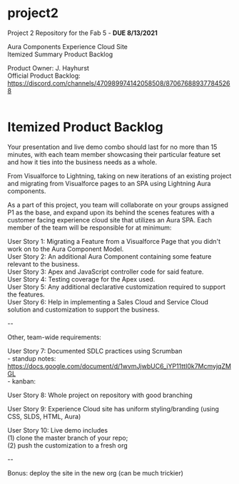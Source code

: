 # project2
Project 2 Repository for the Fab 5 - **DUE 8/13/2021**

Aura Components Experience Cloud Site  
Itemized Summary Product Backlog
  
Product Owner: J. Hayhurst <br/>
Official Product Backlog: https://discord.com/channels/470989974142058508/870676889377845268
<br />
<br />    
# Itemized Product Backlog   

Your presentation and live demo combo should last for no more than 15 minutes,
with each team member showcasing their particular feature set and how it ties
into the business needs as a whole.

From Visualforce to Lightning, taking on new iterations of an existing project 
and migrating from Visualforce pages to an SPA using Lightning Aura components.

As a part of this project, you team will collaborate on your groups assigned P1 as the base, 
and expand upon its behind the scenes features with a customer facing experience cloud site 
that utilizes an Aura SPA. Each member of the team will be responsible for at minimum:

User Story 1: Migrating a Feature from a Visualforce Page that you didn't work on to the Aura Component Model.<br>
User Story 2: An additional Aura Component containing some feature relevant to the business. <br>
User Story 3: Apex and JavaScript controller code for said feature.<br>
User Story 4: Testing coverage for the Apex used.<br>
User Story 5: Any additional declarative customization required to support the features.<br>
User Story 6: Help in implementing a Sales Cloud and Service Cloud solution and customization to support the business.<br>

--

Other, team-wide requirements:

User Story 7: Documented SDLC practices using Scrumban
  <br/>
    - standup notes: https://docs.google.com/document/d/1wvmJjwbUC6_iYP11ttI0k7McmyjqZMGL
  <br/>
    - kanban:
  
User Story 8: Whole project on repository with good branching

User Story 9: Experience Cloud site has uniform styling/branding (using CSS, SLDS, HTML, Aura)

User Story 10: Live demo includes
  <br/>
      (1) clone the master branch of your repo; 
  <br/> 
      (2) push the customization to a fresh org 

--

Bonus: deploy the site in the new org (can be much trickier) 

